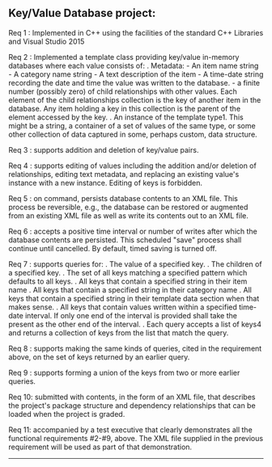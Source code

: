 
Key/Value Database project:
---------------------------

Req 1 : Implemented in C++ using the facilities of the standard C++ Libraries and Visual Studio 2015

Req 2 : Implemented a template class providing key/value in-memory databases where each value consists of:
	. Metadata:
		- An item name string
		- A category name string
		- A text description of the item
		- A time-date string recording the date and time the value was written to the database.
		- a finite number (possibly zero) of child relationships with other values. Each element of the child relationships collection 
			is the key of another item in the database. Any item holding a key in this collection is the parent of the element accessed 
			by the key.
	. An instance of the template type1. This might be a string, a container of a set of values of the same type, or some other 
		collection of data captured in some, perhaps custom, data structure.

Req 3 : supports addition and deletion of key/value pairs.

Req 4 : supports editing of values including the addition and/or deletion of relationships, editing text metadata, and replacing an existing 
	value's instance with a new instance. Editing of keys is forbidden.

Req 5 : on command, persists database contents to an XML file. This process be reversible, e.g., the database can be restored or augmented 
	from an existing XML file as well as write its contents out to an XML file.

Req 6 : accepts a positive time interval or number of writes after which the database contents are persisted. This scheduled "save" 
	process shall continue until cancelled. By default, timed saving is turned off.

Req 7 : supports queries for:
	. The value of a specified key.
	. The children of a specified key.
	. The set of all keys matching a specified pattern which defaults to all keys.
	. All keys that contain a specified string in their item name
	. All keys that contain a specified string in their category name
	. All keys that contain a specified string in their template data section when that makes sense.
	. All keys that contain values written within a specified time-date interval. If only one end of the interval is provided shall take 
		the present as the other end of the interval.
	. Each query accepts a list of keys4 and returns a collection of keys from the list that match the query.

Req 8 : supports making the same kinds of queries, cited in the requirement above, on the set of keys returned by an earlier query.

Req 9 : supports forming a union of the keys from two or more earlier queries.

Req 10: submitted with contents, in the form of an XML file, that describes the project's package structure and dependency 
	relationships that can be loaded when the project is graded.

Req 11: accompanied by a test executive that clearly demonstrates all the functional requirements #2-#9, above. 
	The XML file supplied in the previous requirement will be used as part of that demonstration.

----------------------------------------------------------------------------------
